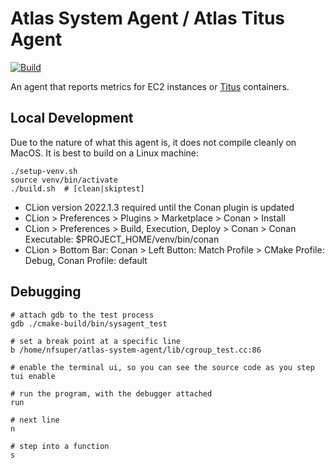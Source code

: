 # Atlas System Agent / Atlas Titus Agent

[![Build](https://github.com/Netflix-Skunkworks/atlas-system-agent/actions/workflows/build.yml/badge.svg)](https://github.com/Netflix-Skunkworks/atlas-system-agent/actions/workflows/build.yml)

An agent that reports metrics for EC2 instances or [Titus] containers.

[Titus]: https://github.com/Netflix/titus/

## Local Development

Due to the nature of what this agent is, it does not compile cleanly on MacOS. It is best to build on a Linux
machine:

```shell
./setup-venv.sh
source venv/bin/activate
./build.sh  # [clean|skiptest]
```

* CLion version 2022.1.3 required until the Conan plugin is updated
* CLion > Preferences > Plugins > Marketplace > Conan > Install
* CLion > Preferences > Build, Execution, Deploy > Conan > Conan Executable: $PROJECT_HOME/venv/bin/conan
* CLion > Bottom Bar: Conan > Left Button: Match Profile > CMake Profile: Debug, Conan Profile: default

## Debugging

```
# attach gdb to the test process
gdb ./cmake-build/bin/sysagent_test

# set a break point at a specific line
b /home/nfsuper/atlas-system-agent/lib/cgroup_test.cc:86

# enable the terminal ui, so you can see the source code as you step
tui enable

# run the program, with the debugger attached
run

# next line
n

# step into a function
s 
```

